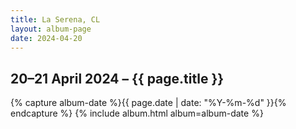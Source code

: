 ```yaml
---
title: La Serena, CL
layout: album-page
date: 2024-04-20
---
```

## 20–21 April 2024 – {{ page.title }}
{% capture album-date %}{{ page.date | date: "%Y-%m-%d" }}{% endcapture %}
{% include album.html album=album-date %}